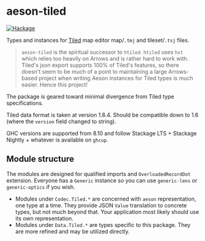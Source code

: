 # aeson-tiled

[![Hackage](https://img.shields.io/hackage/v/aeson-tiled.svg)](https://hackage.haskell.org/package/aeson-tiled)

Types and instances for [Tiled](https://www.mapeditor.org/) map editor map/`.tmj` and tileset/`.tsj` files.

> `aeson-tiled` is the spiritual successor to `htiled`.
> `htiled` uses `hxt` which relies too heavily on Arrows and is rather hard to work with.
> Tiled's json export supports 100% of Tiled's features, so there doesn't seem to be much of a point to maintaining a large Arrows-based project when writing Aeson instances for Tiled types is much easier.
> Hence this project!

The package is geared toward minimal divergence from Tiled type specifications.

Tiled data format is taken at version 1.8.4.
Should be compatible down to 1.6 (where the `version` field changed to string).

GHC versions are supported from 8.10 and follow Stackage LTS + Stackage Nightly + whatever is available on `ghcup`.

## Module structure

The modules are designed for qualified imports and `OverloadedRecordDot` extension.
Everyone has a `Generic` instance so you can use `generic-lens` or `generic-optics` if you wish.

- Modules under `Codec.Tiled.*` are concerned with `aeson` representation, one type at a time.
  They provide JSON `Value` translation to concrete types, but not much beyond that.
  Your application most likely should use its own representation.
- Modules under `Data.Tiled.*` are types specific to this package.
  They are more refined and may be utilized directly.
